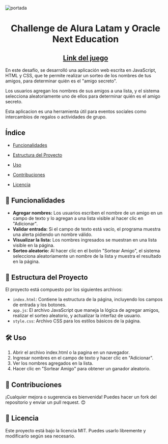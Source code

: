 ![portada](https://github.com/user-attachments/assets/56d67d6b-04b9-4d39-b716-240185a95463) 

<h1 align="center"> Challenge de Alura Latam y Oracle Next Education </h1> 
<h2 align="center"> <a href="https://katiabarba.github.io/amigo-secreto-challenge//">Link del juego</a> </h2> 

En este desafío, se desarrolló una aplicación web escrita en JavaScript, HTML y CSS, que te permite realizar un sorteo de los nombres de tus amigos, para determinar quién es el "amigo secreto".

Los usuarios agregan los nombres de sus amigos a una lista, y el sistema selecciona aleatoriamente uno de ellos para determinar quién es el amigo secreto.

Esta aplicacion es una herramienta útil para eventos sociales como intercambios de regalos o actividades de grupo.

## Índice

* [Funcionalidades](#Funcionalidades)

* [Estructura del Proyecto](#Estructura-del-Proyecto)

* [Uso](#Uso)

* [Contribuciones](#Contribuciones)

* [Licencia](#Licencia)


## 🚀 Funcionalidades
- **Agregar nombres:** Los usuarios escriben el nombre de un amigo en un campo de texto y lo agregan a una lista visible al hacer clic en "Adicionar".
- **Validar entrada:** Si el campo de texto está vacío, el programa muestra una alerta pidiendo un nombre válido.
- **Visualizar la lista:** Los nombres ingresados se muestran en una lista visible en la página.
- **Sorteo aleatorio:** Al hacer clic en el botón "Sortear Amigo", el sistema selecciona aleatoriamente un nombre de la lista y muestra el resultado en la página.

## 📂 Estructura del Proyecto

El proyecto está compuesto por los siguientes archivos:

- `index.html`: Contiene la estructura de la página, incluyendo los campos de entrada y los botones.
- `app.js`: El archivo JavaScript que maneja la lógica de agregar amigos, realizar el sorteo aleatorio, y actualizar la interfaz de usuario.
- `style.css`: Archivo CSS para los estilos básicos de la página.

## 🛠️ Uso

1. Abrir el archivo index.html o la pagina en un navegador.
2. Ingresar nombres en el campo de texto y hacer clic en "Adicionar".
3. Ver los nombres agregados en la lista.
4. Hacer clic en "Sortear Amigo" para obtener un ganador aleatorio.

## 📌 Contribuciones

¡Cualquier mejora o sugerencia es bienvenida! Puedes hacer un fork del repositorio y enviar un pull request. 😊

## 📜 Licencia

Este proyecto está bajo la licencia MIT. Puedes usarlo libremente y modificarlo según sea necesario.


